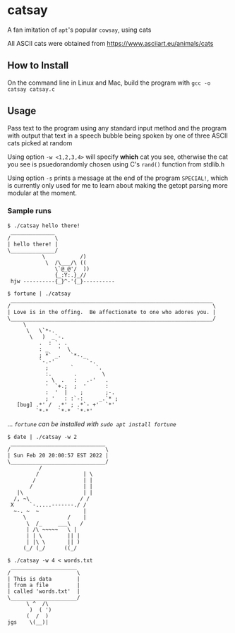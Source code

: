 # catsay
A fan imitation of `apt`'s popular `cowsay`, using cats

All ASCII cats were obtained from https://www.asciiart.eu/animals/cats

## How to Install
On the command line in Linux and Mac, build the program with `gcc -o catsay catsay.c`

## Usage
Pass text to the program using any standard input method and the program with output that text in a speech bubble being spoken by one of three ASCII cats picked at random

Using option `-w <1,2,3,4>` will specify __which__ cat you see, otherwise the cat you see is psuedorandomly chosen using C's `rand()` function from stdlib.h

Using option `-s` prints a message at the end of the program `SPECIAL!`, which is currently only used for me to learn about making the getopt parsing more modular at the moment.
  
### Sample runs
```
$ ./catsay hello there!
 ______________
/              \
| hello there! |
\______________/
           \           /)
            \  /\___/\ ((
               \`@_@'/  ))
               {_:Y:.}_//
 hjw ----------{_}^-'{_}----------
```

```
$ fortune | ./catsay
 ________________________________________________________________
/                                                                \
| Love is in the offing.  Be affectionate to one who adores you. |
\________________________________________________________________/
     \
      \   \`*-.
       \   )  _`-.
          .  : `. .
          : _   '  \
          ; *` _.   `*-._
          `-.-'          `-.
            ;       `       `.
            :.       .        \
            . \  .   :   .-'   .
            '  `+.;  ;  '      :
            :  '  |    ;       ;-.
            ; '   : :`-:     _.`* ;
   [bug] .*' /  .*' ; .*`- +'  `*'
         `*-*   `*-*  `*-*'
```
... _`fortune` can be installed with `sudo apt install fortune`_

```
$ date | ./catsay -w 2
 ______________________________
/                              \
| Sun Feb 20 20:00:57 EST 2022 |
\______________________________/
          /
         /              | \
        /               | |
       /                | |
   |\                   | |
  /, ~\                / /
 X     `-.....-------./ /
  ~-. ~  ~              |
     \             /    |
      \  /_     ___\   /
      | /\ ~~~~~   \ |
      | | \        || |
      | |\ \       || )
     (_/ (_/      ((_/ 
```

```
$ ./catsay -w 4 < words.txt
 _____________________
/                     \
| This is data        |
| from a file         |
| called 'words.txt'  |
\_____________________/
      \ ^  /\
       )  ( ')
      (  /  )
jgs    \(__)|
```


